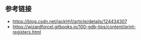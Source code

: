 ## 参考链接

- <https://blog.csdn.net/jackhh1/article/details/124434307>
- <https://wizardforcel.gitbooks.io/100-gdb-tips/content/print-registers.html>
